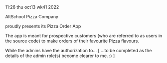 11:26 thu oct13 wk41 2022

AltSchool Pizza Company

proudly presents its Pizza Order App

The app is meant for prospective customers (who are referred to as users in the source code) to make orders of their favourite Pizza flavours.

While the admins have the authorization to... [ ...to be completed as the details of the admin role(s) become clearer to me. :) ]
